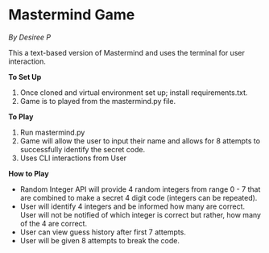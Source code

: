 # Mastermind Game 

*By Desiree P*

This a text-based version of Mastermind and uses the terminal for user interaction. 

**To Set Up**

1. Once cloned and virtual environment set up; install requirements.txt.
2. Game is to played from the mastermind.py file.

**To Play**

1. Run mastermind.py
2. Game will allow the user to input their name and allows for 8 attempts to successfully identify the secret code.
3. Uses CLI interactions from User 

**How to Play**

- Random Integer API will provide 4 random integers from range 0 - 7 that are combined to make a secret 4 digit code (integers can be repeated).
- User will identify 4 integers and be informed how many are correct. User will not be notified of which integer is correct but rather, how many of the 4 are correct.
- User can view guess history after first 7 attempts.
- User will be given 8 attempts to break the code.


